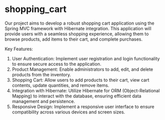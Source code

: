 # shopping_cart
Our project aims to develop a robust shopping cart application using the Spring MVC framework with Hibernate integration. This application will provide users with a seamless shopping experience, allowing them to browse products, add items to their cart, and complete purchases.

Key Features:

1. User Authentication: Implement user registration and login functionality to ensure secure access to the application.
2. Product Management: Enable administrators to add, edit, and delete products from the inventory.
3. Shopping Cart: Allow users to add products to their cart, view cart contents, update quantities, and remove items.
4. Integration with Hibernate: Utilize Hibernate for ORM (Object-Relational Mapping) to interact with the database, ensuring efficient data management and persistence.
5. Responsive Design: Implement a responsive user interface to ensure compatibility across various devices and screen sizes.
